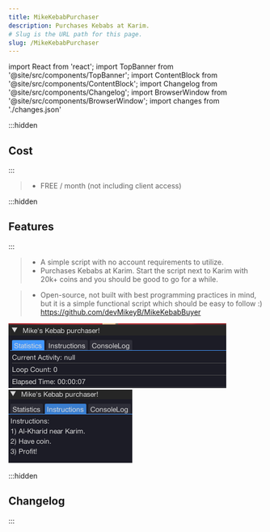 ```yaml
---
title: MikeKebabPurchaser
description: Purchases Kebabs at Karim.
# Slug is the URL path for this page.
slug: /MikeKebabPurchaser
---
```


import React from 'react';
import TopBanner from '@site/src/components/TopBanner';
import ContentBlock from '@site/src/components/ContentBlock';
import Changelog from '@site/src/components/Changelog';
import BrowserWindow from '@site/src/components/BrowserWindow';
import changes from './changes.json'

<TopBanner title="MikeKebabPurchaser" version="v1.0.6" author="Mike" skill="Necromancy">
</TopBanner>

:::hidden

## Cost

:::

<ContentBlock title="Cost">

> - FREE / month (not including client access)

</ContentBlock>

:::hidden

## Features

:::

<ContentBlock title="Features">

> - A simple script with no account requirements to utilize.
> - Purchases Kebabs at Karim. Start the script next to Karim with 20k+ coins and you should be good to go for a while.

> - Open-source, not built with best programming practices in mind, but it is a simple functional script which should be easy to follow :)
>   https://github.com/devMikeyB/MikeKebabBuyer

![Example](01MikeKebabPurchaser.png)
![Example](02MikeKebabPurchaser.png)

</ContentBlock>

:::hidden

## Changelog

:::

<Changelog changes={changes}>

</Changelog>

